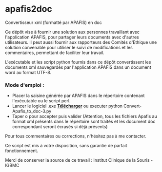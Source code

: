 # apafis2doc
 Convertisseur xml (formatté par APAFIS) en doc

Ce dépôt vise à fournir une solution aux personnes travaillant avec l'application APAFIS, pour partager leurs documents avec d'autres utilisateurs.
Il peut aussi fournir aux rapporteurs des Comités d'Ethique une solution convenable pour utiliser le suivi de modifications et les commentaires, permettant de faciliter leur travail.

L'exécutable et les script python fournis dans ce dépôt convertissent les documents xml sauvegardés par l'application APAFIS dans un document word au format UTF-8.


### Mode d'emploi :

* Placer la saisine générée par APAFIS dans le répertoire contenant l'exécutable ou le script perl.
* Lancer le logiciel .exe 
**[Télécharger](https://github.com/igbmc/apafis2doc/blob/master/Convert-Apafis_to_doc-3.exe?raw=true)** ou executer python Convert-Apafis_to_doc-3.py
* Taper o pour accepter puis valider
(Attention, tous les fichiers Apafis au format xml présents dans le répertoire sont traités et les document doc correspondant seront écrasés si déjà présents)

Pour tous commentaires ou corrections, n'hésitez pas à me contacter.

Ce script est mis à votre disposition, sans garantie de parfait fonctionnement.

Merci de conserver la source de ce travail : Institut Clinique de la Souris - IGBMC
